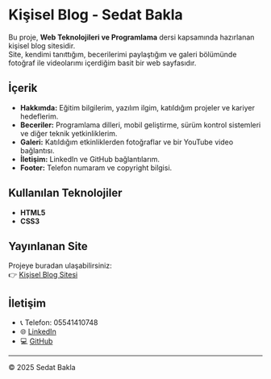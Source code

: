 # Kişisel Blog - Sedat Bakla

Bu proje, **Web Teknolojileri ve Programlama** dersi kapsamında hazırlanan kişisel blog sitesidir.  
Site, kendimi tanıttığım, becerilerimi paylaştığım ve galeri bölümünde fotoğraf ile videolarımı içerdiğim basit bir web sayfasıdır.  

## İçerik
- **Hakkımda:** Eğitim bilgilerim, yazılım ilgim, katıldığım projeler ve kariyer hedeflerim.  
- **Beceriler:** Programlama dilleri, mobil geliştirme, sürüm kontrol sistemleri ve diğer teknik yetkinliklerim.  
- **Galeri:** Katıldığım etkinliklerden fotoğraflar ve bir YouTube video bağlantısı.  
- **İletişim:** LinkedIn ve GitHub bağlantılarım.  
- **Footer:** Telefon numaram ve copyright bilgisi.  

## Kullanılan Teknolojiler
- **HTML5**
- **CSS3**

## Yayınlanan Site
Projeye buradan ulaşabilirsiniz:  
👉 [Kişisel Blog Sitesi](https://sedatbakla.github.io/)

## İletişim
- 📞 Telefon: 05541410748  
- 🌐 [LinkedIn](https://www.linkedin.com/in/sedat-bakla)  
- 💻 [GitHub](https://github.com/sedatbakla)  

---

© 2025 Sedat Bakla
